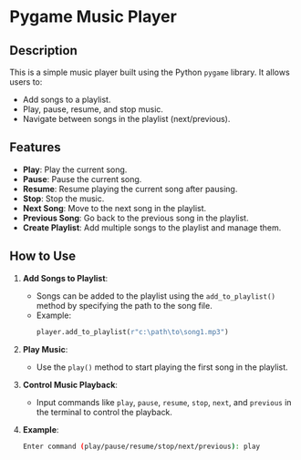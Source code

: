 # Pygame Music Player

## Description
This is a simple music player built using the Python `pygame` library. It allows users to:
- Add songs to a playlist.
- Play, pause, resume, and stop music.
- Navigate between songs in the playlist (next/previous).

## Features
- **Play**: Play the current song.
- **Pause**: Pause the current song.
- **Resume**: Resume playing the current song after pausing.
- **Stop**: Stop the music.
- **Next Song**: Move to the next song in the playlist.
- **Previous Song**: Go back to the previous song in the playlist.
- **Create Playlist**: Add multiple songs to the playlist and manage them.

## How to Use

1. **Add Songs to Playlist**: 
   - Songs can be added to the playlist using the `add_to_playlist()` method by specifying the path to the song file. 
   - Example:
     ```python
     player.add_to_playlist(r"c:\path\to\song1.mp3")
     ```

2. **Play Music**:
   - Use the `play()` method to start playing the first song in the playlist.
   
3. **Control Music Playback**:
   - Input commands like `play`, `pause`, `resume`, `stop`, `next`, and `previous` in the terminal to control the playback.

4. **Example**:
   ```bash
   Enter command (play/pause/resume/stop/next/previous): play
